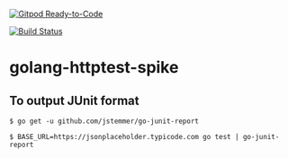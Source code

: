 [![Gitpod Ready-to-Code](https://img.shields.io/badge/Gitpod-ready--to--code-blue?logo=gitpod)](https://gitpod.io/#https://github.com/monch1962/golang-httptest-spike)

[![Build Status](https://dev.azure.com/monch1962/monch1962/_apis/build/status/monch1962.golang-httptest-spike?branchName=master)](https://dev.azure.com/monch1962/monch1962/_build/latest?definitionId=10&branchName=master)

# golang-httptest-spike

## To output JUnit format

`$ go get -u github.com/jstemmer/go-junit-report`

`$ BASE_URL=https://jsonplaceholder.typicode.com go test | go-junit-report`